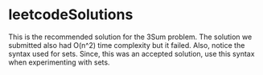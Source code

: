 # leetcodeSolutions

This is the recommended solution for the 3Sum problem. The solution we submitted also had O(n^2) time complexity but it failed. Also, notice the syntax used for sets. Since, this was an accepted solution, use this syntax when experimenting with sets.  